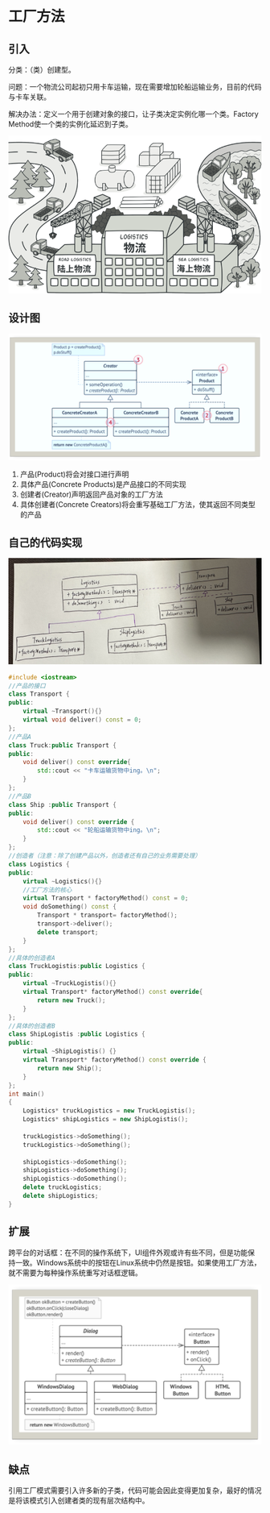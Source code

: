# 工厂方法

## 引入 

分类：（类）创建型。

问题：一个物流公司起初只用卡车运输，现在需要增加轮船运输业务，目前的代码与卡车关联。

解决办法：定义一个用于创建对象的接口，让子类决定实例化哪一个类。Factory Method使一个类的实例化延迟到子类。

![问题](FactoryMethod.assets/问题.png) 

## 设计图

![设计图](FactoryMethod.assets/设计图.png) 

1. 产品(Product)将会对接口进行声明
2. 具体产品(Concrete Products)是产品接口的不同实现
3. 创建者(Creator)声明返回产品对象的工厂方法
4. 具体创建者(Concrete Creators)将会重写基础工厂方法，使其返回不同类型的产品

## 自己的代码实现

![自己的设计图](FactoryMethod.assets/自己的设计图.jpg) 

```c++
#include <iostream>
//产品的接口
class Transport {
public:
    virtual ~Transport(){}
    virtual void deliver() const = 0;
};
//产品A
class Truck:public Transport {
public:
    void deliver() const override{
        std::cout << "卡车运输货物中ing。\n";
    }
};
//产品B
class Ship :public Transport {
public:
    void deliver() const override {
        std::cout << "轮船运输货物中ing。\n";
    }
};
//创造者（注意：除了创建产品以外，创造者还有自己的业务需要处理）
class Logistics {
public:
    virtual ~Logistics(){}
    //工厂方法的核心
    virtual Transport * factoryMethod() const = 0;
    void doSomething() const {
        Transport * transport= factoryMethod();
        transport->deliver();
        delete transport;
    }
};
//具体的创造者A
class TruckLogistis:public Logistics {
public:
    virtual ~TruckLogistis(){}
    virtual Transport* factoryMethod() const override{
        return new Truck();
    }
};
//具体的创造者B
class ShipLogistis :public Logistics {
public:
    virtual ~ShipLogistis() {}
    virtual Transport* factoryMethod() const override {
        return new Ship();
    }
};
int main()
{
    Logistics* truckLogistics = new TruckLogistis();
    Logistics* shipLogistics = new ShipLogistis();

    truckLogistics->doSomething();
    truckLogistics->doSomething();
   
    shipLogistics->doSomething();
    shipLogistics->doSomething();
    shipLogistics->doSomething();
    delete truckLogistics;
    delete shipLogistics;
}
```

## 扩展

跨平台的对话框：在不同的操作系统下，UI组件外观或许有些不同，但是功能保持一致。Windows系统中的按钮在Linux系统中仍然是按钮。如果使用工厂方法，就不需要为每种操作系统重写对话框逻辑。

![扩展](FactoryMethod.assets/扩展.png) 

## 缺点

引用工厂模式需要引入许多新的子类，代码可能会因此变得更加复杂，最好的情况是将该模式引入创建者类的现有层次结构中。

